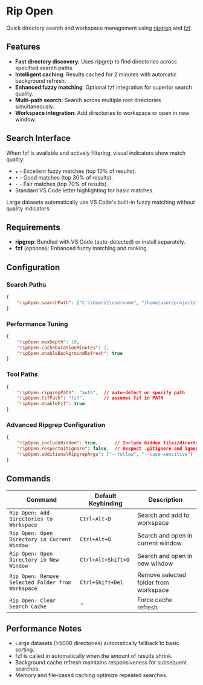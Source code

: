 # Rip Open

Quick directory search and workspace management using [ripgrep](https://github.com/BurntSushi/ripgrep) and [fzf](https://github.com/junegunn/fzf).

## Features

- **Fast directory discovery**: Uses ripgrep to find directories across specified search paths.
- **Intelligent caching**: Results cached for 2 minutes with automatic background refresh.
- **Enhanced fuzzy matching**: Optional fzf integration for superior search quality.
- **Multi-path search**: Search across multiple root directories simultaneously.
- **Workspace integration**: Add directories to workspace or open in new window.

## Search Interface

When fzf is available and actively filtering, visual indicators show match quality:

- `★` - Excellent fuzzy matches (top 10% of results).
- `•` - Good matches (top 30% of results).
- `·` - Fair matches (top 70% of results).
- Standard VS Code letter highlighting for basic matches.

Large datasets automatically use VS Code's built-in fuzzy matching without quality indicators.

## Requirements

- **ripgrep**: Bundled with VS Code (auto-detected) or install separately.
- **fzf** (optional): Enhanced fuzzy matching and ranking.

## Configuration

### Search Paths
```json
{
    "ripOpen.searchPath": ["C:\\Users\\username", "/home/user/projects"]
}
```

### Performance Tuning
```json
{
    "ripOpen.maxDepth": 10,
    "ripOpen.cacheDurationMinutes": 2,
    "ripOpen.enableBackgroundRefresh": true
}
```

### Tool Paths
```json
{
    "ripOpen.ripgrepPath": "auto",  // auto-detect or specify path
    "ripOpen.fzfPath": "fzf",       // assumes fzf in PATH
    "ripOpen.enableFzf": true
}
```

### Advanced Ripgrep Configuration
```json
{
    "ripOpen.includeHidden": true,      // Include hidden files/directories
    "ripOpen.respectGitignore": false,  // Respect .gitignore and ignore files
    "ripOpen.additionalRipgrepArgs": ["--follow", "--case-sensitive"]
}
```

## Commands

| Command | Default Keybinding | Description |
|---------|-------------------|-------------|
| `Rip Open: Add Directories to Workspace` | `Ctrl+Alt+D` | Search and add to workspace |
| `Rip Open: Open Directory in Current Window` | `Ctrl+Alt+O` | Search and open in current window |
| `Rip Open: Open Directory in New Window` | `Ctrl+Alt+Shift+O` | Search and open in new window |
| `Rip Open: Remove Selected Folder from Workspace` | `Ctrl+Shift+Del` | Remove selected folder from workspace |
| `Rip Open: Clear Search Cache` | - | Force cache refresh |

## Performance Notes

- Large datasets (>5000 directories) automatically fallback to basic sorting.
- fzf is called in automatically when the amount of results shrink.
- Background cache refresh maintains responsiveness for subsequent searches.
- Memory and file-based caching optimize repeated searches.